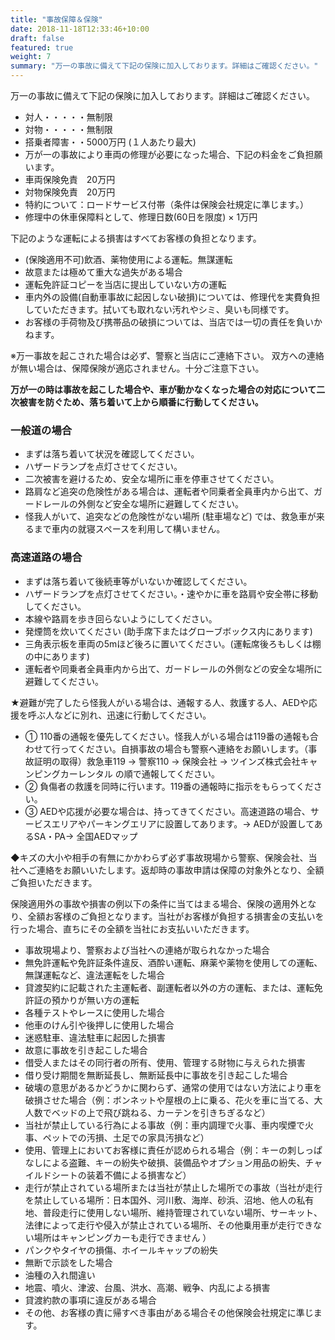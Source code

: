 ```yaml
---
title: "事故保障＆保険"
date: 2018-11-18T12:33:46+10:00
draft: false
featured: true
weight: 7
summary: "万一の事故に備えて下記の保険に加入しております。詳細はご確認ください。"
---
```


万一の事故に備えて下記の保険に加入しております。詳細はご確認ください。

- 対人・・・・・無制限
- 対物・・・・・無制限
- 搭乗者障害・・5000万円 (１人あたり最大)
- 万が一の事故により車両の修理が必要になった場合、下記の料金をご負担願います。
- 車両保険免責　20万円
- 対物保険免責　20万円
- 特約について：ロードサービス付帯（条件は保険会社規定に準じます。）
- 修理中の休車保障料として、修理日数(60日を限度) × 1万円


下記のような運転による損害はすべてお客様の負担となります。
- (保険適用不可)飲酒、薬物使用による運転。無謀運転
- 故意または極めて重大な過失がある場合
- 運転免許証コピーを当店に提出していない方の運転
- 車内外の設備(自動車事故に起因しない破損)については、修理代を実費負担していただきます。拭いても取れない汚れやシミ、臭いも同様です。
- お客様の手荷物及び携帯品の破損については、当店では一切の責任を負いかねます。

※万一事故を起こされた場合は必ず、警察と当店にご連絡下さい。
双方への連絡が無い場合は、保障保険が適応されません。十分ご注意下さい。


**万が一の時は事故を起こした場合や、車が動かなくなった場合の対応について二次被害を防ぐため、落ち着いて上から順番に行動してください。**

### 一般道の場合
- まずは落ち着いて状況を確認してください。
- ハザードランプを点灯させてください。
- 二次被害を避けるため、安全な場所に車を停車させてください。
- 路肩など追突の危険性がある場合は、運転者や同乗者全員車内から出て、ガードレールの外側など安全な場所に避難してください。
- 怪我人がいて、追突などの危険性がない場所 (駐車場など) では、救急車が来るまで車内の就寝スペースを利用して構いません。

### 高速道路の場合
- まずは落ち着いて後続車等がいないか確認してください。
- ハザードランプを点灯させてください。・速やかに車を路肩や安全帯に移動してください。
- 本線や路肩を歩き回らないようにしてください。
- 発煙筒を炊いてください (助手席下またはグローブボックス内にあります)
- 三角表示板を車両の5mほど後ろに置いてください。(運転席後ろもしくは棚の中にあります)
- 運転者や同乗者全員車内から出て、ガードレールの外側などの安全な場所に避難してください。

★避難が完了したら怪我人がいる場合は、通報する人、救護する人、AEDや応援を呼ぶ人などに別れ、迅速に行動してください。
- ① 110番の通報を優先してください。怪我人がいる場合は119番の通報も合わせて行ってください。自損事故の場合も警察へ連絡をお願いします。（事故証明の取得）救急車119 → 警察110 → 保険会社 → ツインズ株式会社キャンピングカーレンタル の順で通報してください。
- ② 負傷者の救護を同時に行います。119番の通報時に指示をもらってください。
- ③ AEDや応援が必要な場合は、持ってきてください。高速道路の場合、サービスエリアやパーキングエリアに設置してあります。→ AEDが設置してあるSA・PA→ 全国AEDマップ

◆キズの大小や相手の有無にかかわらず必ず事故現場から警察、保険会社、当社へご連絡をお願いいたします。返却時の事故申請は保障の対象外となり、全額ご負担いただきます。

保険適用外の事故や損害の例以下の条件に当てはまる場合、保険の適用外となり、全額お客様のご負担となります。当社がお客様が負担する損害金の支払いを行った場合、直ちにその全額を当社にお支払いいただきます。

- 事故現場より、警察および当社への連絡が取られなかった場合
- 無免許運転や免許証条件違反、酒酔い運転、麻薬や薬物を使用しての運転、無謀運転など、違法運転をした場合
- 貸渡契約に記載された主運転者、副運転者以外の方の運転、または、運転免許証の預かりが無い方の運転
- 各種テストやレースに使用した場合
- 他車のけん引や後押しに使用した場合
- 迷惑駐車、違法駐車に起因した損害
- 故意に事故を引き起こした場合
- 借受人またはその同行者の所有、使用、管理する財物に与えられた損害
- 借り受け期間を無断延長し、無断延長中に事故を引き起こした場合
- 破壊の意思があるかどうかに関わらず、通常の使用ではない方法により車を破損させた場合（例：ボンネットや屋根の上に乗る、花火を車に当てる、大人数でベッドの上で飛び跳ねる、カーテンを引きちぎるなど）
- 当社が禁止している行為による事故（例：車内調理で火事、車内喫煙で火事、ペットでの汚損、土足での家具汚損など）
- 使用、管理上においてお客様に責任が認められる場合（例：キーの刺しっぱなしによる盗難、キーの紛失や破損、装備品やオプション用品の紛失、チャイルドシートの装着不備による損害など）
- 走行が禁止されている場所または当社が禁止した場所での事故（当社が走行を禁止している場所：日本国外、河川敷、海岸、砂浜、沼地、他人の私有地、普段走行に使用しない場所、維持管理されていない場所、サーキット、法律によって走行や侵入が禁止されている場所、その他乗用車が走行できない場所はキャンピングカーも走行できません ）
- パンクやタイヤの損傷、ホイールキャップの紛失
- 無断で示談をした場合
- 油種の入れ間違い
- 地震、噴火、津波、台風、洪水、高潮、戦争、内乱による損害
- 貸渡約款の事項に違反がある場合
- その他、お客様の責に帰すべき事由がある場合その他保険会社規定に準じます。

